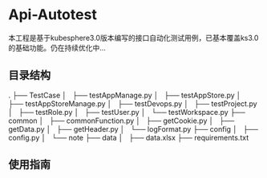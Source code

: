 # Api-Autotest
本工程是基于kubesphere3.0版本编写的接口自动化测试用例，已基本覆盖ks3.0的基础功能。仍在持续优化中...
## 目录结构
.
├── TestCase
│   ├── testAppManage.py
│   ├── testAppStore.py
│   ├── testAppStoreManage.py
│   ├── testDevops.py
│   ├── testProject.py
│   ├── testRole.py
│   ├── testUser.py
│   └── testWorkspace.py
├── common
│   ├── commonFunction.py
│   ├── getCookie.py
│   ├── getData.py
│   ├── getHeader.py
│   └── logFormat.py
├── config
│   ├── config.py
│   └── note
├── data
│   ├── data.xlsx
├── requirements.txt

## 使用指南
